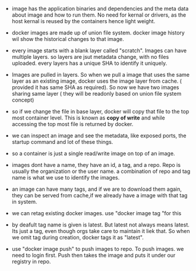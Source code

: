 - image has the application binaries and dependencies and the meta data about image and how to run them. No need for kernal or drivers, as the host kernal is reused by the containers hence light weight.

- docker images are made up of union file system. docker image history wil show the historical changes to that image.

- every image starts with a blank layer called "scratch". Images can have multiple layers. so layers are jsut metadata change, with no files uploaded. every layers has a unique SHA to identify it uniquely.

- Images are pulled in layers. So when we pull a image that uses the same layer as an existing image, docker uses the image layer from cache. ( provided it has same SHA as required). So now we have two images sharing same layer ( they will be readonly based on union file system concept)

- so if we change the file in base layer, docker will copy that file to the top most container level. This is known as **copy of write** and while accessing the top most file is returned by docker. 

- we can inspect an image and see the metadata, like exposed ports, the startup command and lot of these things.

- so a container is just a single read/write image on top of an image. 

- images dont have a name, they have an id, a tag, and a repo. Repo is usually the organization or the user name. a combination of repo and tag name is what we use to identify the images. 

- an image can have many tags, and if we are to download them again, they can be served from cache,if we already have a image with that tag in system.

- we can retag existing docker images. use "docker image tag "for this

- by deafult tag name is given is latest. But latest not always means latest. Its just a tag, even though orgs take care to maintain it liek that. So when we omit tag during creation, docker tags it as "latest".

- use "docker image push" to push images to repo. To push images. we need to login first. Push then takes the image and puts it under our registry in repo.


